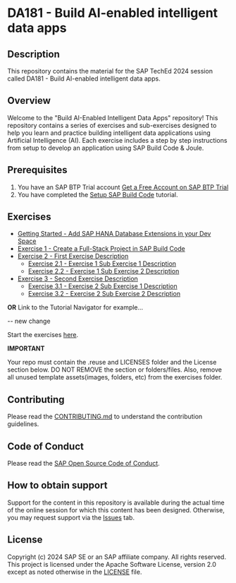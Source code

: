 # DA181 - Build AI-enabled intelligent data apps

## Description

This repository contains the material for the SAP TechEd 2024 session called DA181 - Build AI-enabled intelligent data apps.  

## Overview

Welcome to the "Build AI-Enabled Intelligent Data Apps" repository! This repository contains a series of exercises and sub-exercises designed to help you learn and practice building intelligent data applications using Artificial Intelligence (AI). Each exercise includes a step by step instructions from setup to develop an application using SAP Build Code & Joule.

## Prerequisites

1. You have an SAP BTP Trial account [Get a Free Account on SAP BTP Trial](https://developers.sap.com/tutorials/hcp-create-trial-account.html)
2. You have completed the [Setup SAP Build Code](https://developers.sap.com/tutorials/build-code-setup.html) tutorial.


## Exercises

- [Getting Started - Add SAP HANA Database Extensions in your Dev Space](exercises/ex0/)
- [Exercise 1 - Create a Full-Stack Project in SAP Build Code](https://developers.sap.com/tutorials/build-code-getting-started..html)
- [Exercise 2 - First Exercise Description](exercises/ex1/)
    - [Exercise 2.1 - Exercise 1 Sub Exercise 1 Description](exercises/ex1#exercise-11-sub-exercise-1-description)
    - [Exercise 2.2 - Exercise 1 Sub Exercise 2 Description](exercises/ex1#exercise-12-sub-exercise-2-description)
- [Exercise 3 - Second Exercise Description](exercises/ex2/)
    - [Exercise 3.1 - Exercise 2 Sub Exercise 1 Description](exercises/ex2#exercise-21-sub-exercise-1-description)
    - [Exercise 3.2 - Exercise 2 Sub Exercise 2 Description](exercises/ex2#exercise-22-sub-exercise-2-description)

  
**OR** Link to the Tutorial Navigator for example...

-- new change 

Start the exercises [here](https://developers.sap.com/tutorials/abap-environment-trial-onboarding.html).

**IMPORTANT**

Your repo must contain the .reuse and LICENSES folder and the License section below. DO NOT REMOVE the section or folders/files. Also, remove all unused template assets(images, folders, etc) from the exercises folder. 

## Contributing
Please read the [CONTRIBUTING.md](./CONTRIBUTING.md) to understand the contribution guidelines.

## Code of Conduct
Please read the [SAP Open Source Code of Conduct](https://github.com/SAP-samples/.github/blob/main/CODE_OF_CONDUCT.md).

## How to obtain support

Support for the content in this repository is available during the actual time of the online session for which this content has been designed. Otherwise, you may request support via the [Issues](../../issues) tab.

## License
Copyright (c) 2024 SAP SE or an SAP affiliate company. All rights reserved. This project is licensed under the Apache Software License, version 2.0 except as noted otherwise in the [LICENSE](LICENSES/Apache-2.0.txt) file.
